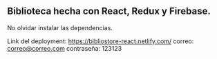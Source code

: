 ## Biblioteca hecha con React, Redux y Firebase.

No olvidar instalar las dependencias.

Link del deployment: https://bibliostore-react.netlify.com/
correo: correo@correo.com
contraseña: 123123
